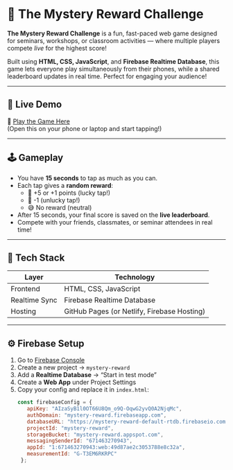 # 🎰 The Mystery Reward Challenge

**The Mystery Reward Challenge** is a fun, fast-paced web game designed for seminars, workshops, or classroom activities — where multiple players compete *live* for the highest score!

Built using **HTML, CSS, JavaScript**, and **Firebase Realtime Database**, this game lets everyone play simultaneously from their phones, while a shared leaderboard updates in real time. Perfect for engaging your audience!

---

## 🚀 Live Demo
🔗 [Play the Game Here](https://caffeineinnovation.github.io/mystery-reward-challenge/)  
(Open this on your phone or laptop and start tapping!)

---

## 🕹️ Gameplay

- You have **15 seconds** to tap as much as you can.
- Each tap gives a **random reward**:
  - 🎉 +5 or +1 points (lucky tap!)
  - 😬 -1 (unlucky tap!)
  - 😅 No reward (neutral)
- After 15 seconds, your final score is saved on the **live leaderboard**.
- Compete with your friends, classmates, or seminar attendees in real time!

---

## 🧱 Tech Stack

| Layer | Technology |
|-------|-------------|
| Frontend | HTML, CSS, JavaScript |
| Realtime Sync | Firebase Realtime Database |
| Hosting | GitHub Pages (or Netlify, Firebase Hosting) |

---

## ⚙️ Firebase Setup

1. Go to [Firebase Console](https://console.firebase.google.com)
2. Create a new project → `mystery-reward`
3. Add a **Realtime Database** → “Start in test mode”
4. Create a **Web App** under Project Settings
5. Copy your config and replace it in `index.html`:
   ```js
   const firebaseConfig = {
      apiKey: "AIzaSyB1l0OT66U8Qm_o9Q-OqwG2yvQ0A2NjqMc",
      authDomain: "mystery-reward.firebaseapp.com",
      databaseURL: "https://mystery-reward-default-rtdb.firebaseio.com",
      projectId: "mystery-reward",
      storageBucket: "mystery-reward.appspot.com",
      messagingSenderId: "671463270943",
      appId: "1:671463270943:web:49d87ae2c3053788e8c32a",
      measurementId: "G-T3EM6RKRPC"
    };
